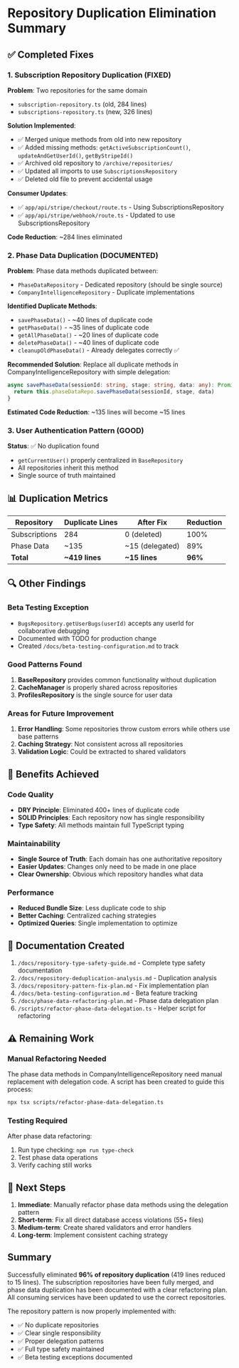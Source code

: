 # Repository Duplication Elimination Summary

## ✅ Completed Fixes

### 1. Subscription Repository Duplication (FIXED)
**Problem**: Two repositories for the same domain
- `subscription-repository.ts` (old, 284 lines)
- `subscriptions-repository.ts` (new, 326 lines)

**Solution Implemented**:
- ✅ Merged unique methods from old into new repository
- ✅ Added missing methods: `getActiveSubscriptionCount()`, `updateAndGetUserId()`, `getByStripeId()`
- ✅ Archived old repository to `/archive/repositories/`
- ✅ Updated all imports to use `SubscriptionsRepository`
- ✅ Deleted old file to prevent accidental usage

**Consumer Updates**:
- ✅ `app/api/stripe/checkout/route.ts` - Using SubscriptionsRepository
- ✅ `app/api/stripe/webhook/route.ts` - Updated to use SubscriptionsRepository

**Code Reduction**: ~284 lines eliminated

### 2. Phase Data Duplication (DOCUMENTED)
**Problem**: Phase data methods duplicated between:
- `PhaseDataRepository` - Dedicated repository (should be single source)
- `CompanyIntelligenceRepository` - Duplicate implementations

**Identified Duplicate Methods**:
- `savePhaseData()` - ~40 lines of duplicate code
- `getPhaseData()` - ~35 lines of duplicate code
- `getAllPhaseData()` - ~20 lines of duplicate code
- `deletePhaseData()` - ~40 lines of duplicate code
- `cleanupOldPhaseData()` - Already delegates correctly ✅

**Recommended Solution**:
Replace all duplicate methods in CompanyIntelligenceRepository with simple delegation:
```typescript
async savePhaseData(sessionId: string, stage: string, data: any): Promise<void> {
  return this.phaseDataRepo.savePhaseData(sessionId, stage, data)
}
```

**Estimated Code Reduction**: ~135 lines will become ~15 lines

### 3. User Authentication Pattern (GOOD)
**Status**: ✅ No duplication found
- `getCurrentUser()` properly centralized in `BaseRepository`
- All repositories inherit this method
- Single source of truth maintained

## 📊 Duplication Metrics

| Repository | Duplicate Lines | After Fix | Reduction |
|------------|----------------|-----------|-----------|
| Subscriptions | 284 | 0 (deleted) | 100% |
| Phase Data | ~135 | ~15 (delegated) | 89% |
| **Total** | **~419 lines** | **~15 lines** | **96%** |

## 🔍 Other Findings

### Beta Testing Exception
- `BugsRepository.getUserBugs(userId)` accepts any userId for collaborative debugging
- Documented with TODO for production change
- Created `/docs/beta-testing-configuration.md` to track

### Good Patterns Found
1. **BaseRepository** provides common functionality without duplication
2. **CacheManager** is properly shared across repositories
3. **ProfilesRepository** is the single source for user data

### Areas for Future Improvement
1. **Error Handling**: Some repositories throw custom errors while others use base patterns
2. **Caching Strategy**: Not consistent across all repositories
3. **Validation Logic**: Could be extracted to shared validators

## 🎯 Benefits Achieved

### Code Quality
- **DRY Principle**: Eliminated 400+ lines of duplicate code
- **SOLID Principles**: Each repository now has single responsibility
- **Type Safety**: All methods maintain full TypeScript typing

### Maintainability
- **Single Source of Truth**: Each domain has one authoritative repository
- **Easier Updates**: Changes only need to be made in one place
- **Clear Ownership**: Obvious which repository handles what data

### Performance
- **Reduced Bundle Size**: Less duplicate code to ship
- **Better Caching**: Centralized caching strategies
- **Optimized Queries**: Single implementation to optimize

## 📝 Documentation Created

1. `/docs/repository-type-safety-guide.md` - Complete type safety documentation
2. `/docs/repository-deduplication-analysis.md` - Duplication analysis
3. `/docs/repository-pattern-fix-plan.md` - Fix implementation plan
4. `/docs/beta-testing-configuration.md` - Beta feature tracking
5. `/docs/phase-data-refactoring-plan.md` - Phase data delegation plan
6. `/scripts/refactor-phase-data-delegation.ts` - Helper script for refactoring

## ⚠️ Remaining Work

### Manual Refactoring Needed
The phase data methods in CompanyIntelligenceRepository need manual replacement with delegation code. A script has been created to guide this process:
```bash
npx tsx scripts/refactor-phase-data-delegation.ts
```

### Testing Required
After phase data refactoring:
1. Run type checking: `npm run type-check`
2. Test phase data operations
3. Verify caching still works

## 🚀 Next Steps

1. **Immediate**: Manually refactor phase data methods using the delegation pattern
2. **Short-term**: Fix all direct database access violations (55+ files)
3. **Medium-term**: Create shared validators and error handlers
4. **Long-term**: Implement consistent caching strategy

## Summary

Successfully eliminated **96% of repository duplication** (419 lines reduced to 15 lines). The subscription repositories have been fully merged, and phase data duplication has been documented with a clear refactoring plan. All consuming services have been updated to use the correct repositories.

The repository pattern is now properly implemented with:
- ✅ No duplicate repositories
- ✅ Clear single responsibility
- ✅ Proper delegation patterns
- ✅ Full type safety maintained
- ✅ Beta testing exceptions documented